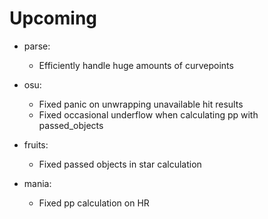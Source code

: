 # Upcoming

- parse:
  - Efficiently handle huge amounts of curvepoints

- osu:
  - Fixed panic on unwrapping unavailable hit results
  - Fixed occasional underflow when calculating pp with passed_objects

- fruits:
  - Fixed passed objects in star calculation

- mania:
  - Fixed pp calculation on HR
